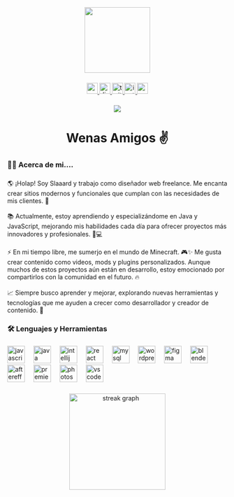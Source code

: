 <div align="center">
  <img height="150" src="[https://media.giphy.com/media/M9gbBd9nbDrOTu1Mqx/giphy.gif](https://media.discordapp.net/attachments/1344812653004193985/1357412562869686453/face_round2.png?ex=67f01c76&is=67eecaf6&hm=d323f17862a24fea327d536d0ba3f5f1054ae0d0dd083c71f6c5e7fe6b25395c&=&format=webp&quality=lossless&width=968&height=968)"  />
</div>

###

<div align="center">
  <a href="https://www.youtube.com/@Slaaard" target="_blank">
    <img src="https://img.shields.io/static/v1?message=Youtube&logo=youtube&label=&color=FF0000&logoColor=white&labelColor=&style=for-the-badge" height="25" alt="youtube logo"  />
  </a>
  <a href="https://discord.com/invite/PB33JucgM7" target="_blank">
    <img src="https://img.shields.io/static/v1?message=Discord&logo=discord&label=&color=7289DA&logoColor=white&labelColor=&style=for-the-badge" height="25" alt="discord logo"  />
  </a>
  <a href="https://www.twitch.tv/tslaaard" target="_blank">
    <img src="https://img.shields.io/static/v1?message=Twitch&logo=twitch&label=&color=9146FF&logoColor=white&labelColor=&style=for-the-badge" height="25" alt="twitch logo"  />
  </a>
  <a href="https://www.instagram.com/slaaard_/" target="_blank">
    <img src="https://img.shields.io/static/v1?message=Instagram&logo=instagram&label=&color=E4405F&logoColor=white&labelColor=&style=for-the-badge" height="25" alt="instagram logo"  />
  </a>
  <a href="contactoslaaard@gmail.com" target="_blank">
    <img src="https://img.shields.io/static/v1?message=Gmail&logo=gmail&label=&color=D14836&logoColor=white&labelColor=&style=for-the-badge" height="25" alt="gmail logo"  />
  </a>
</div>

###

<div align="center">
  <img src="https://visitor-badge.laobi.icu/badge?page_id=Slaaard.Slaaard&"  />
</div>

###

<h1 align="center">Wenas Amigos ✌️</h1>

###

<h3 align="left">👩‍💻  Acerca de mi....</h3>

###

<p align="left">🌎 ¡Holap! Soy Slaaard  y trabajo como diseñador web freelance. Me encanta crear sitios modernos y funcionales que cumplan con las necesidades de mis clientes. 🚀<br><br>📚 Actualmente, estoy aprendiendo y especializándome en Java y JavaScript, mejorando mis habilidades cada día para ofrecer proyectos más innovadores y profesionales. 💪💻<br><br>⚡ En mi tiempo libre, me sumerjo en el mundo de Minecraft. 🎮✨ Me gusta crear contenido como videos, mods y plugins personalizados. Aunque muchos de estos proyectos aún están en desarrollo, estoy emocionado por compartirlos con la comunidad en el futuro. 🔥<br><br>📈 Siempre busco aprender y mejorar, explorando nuevas herramientas y tecnologías que me ayuden a crecer como desarrollador y creador de contenido. 🌟</p>

###

<h3 align="left">🛠 Lenguajes y Herramientas</h3>

###

<div align="left">
  <img src="https://cdn.jsdelivr.net/gh/devicons/devicon/icons/javascript/javascript-original.svg" height="40" alt="javascript logo"  />
  <img width="12" />
  <img src="https://cdn.jsdelivr.net/gh/devicons/devicon/icons/java/java-original.svg" height="40" alt="java logo"  />
  <img width="12" />
  <img src="https://cdn.jsdelivr.net/gh/devicons/devicon/icons/intellij/intellij-original.svg" height="40" alt="intellij logo"  />
  <img width="12" />
  <img src="https://cdn.jsdelivr.net/gh/devicons/devicon/icons/react/react-original.svg" height="40" alt="react logo"  />
  <img width="12" />
  <img src="https://cdn.jsdelivr.net/gh/devicons/devicon/icons/mysql/mysql-original.svg" height="40" alt="mysql logo"  />
  <img width="12" />
  <img src="https://cdn.jsdelivr.net/gh/devicons/devicon/icons/wordpress/wordpress-original.svg" height="40" alt="wordpress logo"  />
  <img width="12" />
  <img src="https://cdn.jsdelivr.net/gh/devicons/devicon/icons/figma/figma-original.svg" height="40" alt="figma logo"  />
  <img width="12" />
  <img src="https://cdn.jsdelivr.net/gh/devicons/devicon/icons/blender/blender-original.svg" height="40" alt="blender logo"  />
  <img width="12" />
  <img src="https://cdn.jsdelivr.net/gh/devicons/devicon/icons/aftereffects/aftereffects-original.svg" height="40" alt="aftereffects logo"  />
  <img width="12" />
  <img src="https://cdn.jsdelivr.net/gh/devicons/devicon/icons/premierepro/premierepro-original.svg" height="40" alt="premierepro logo"  />
  <img width="12" />
  <img src="https://cdn.jsdelivr.net/gh/devicons/devicon/icons/photoshop/photoshop-plain.svg" height="40" alt="photoshop logo"  />
  <img width="12" />
  <img src="https://cdn.jsdelivr.net/gh/devicons/devicon/icons/vscode/vscode-original.svg" height="40" alt="vscode logo"  />
</div>

###

###

<div align="center">
  <img src="https://streak-stats.demolab.com?user=Slaaard&locale=en&mode=daily&theme=dark&hide_border=false&border_radius=5&order=3" height="220" alt="streak graph"  />
</div>

###

